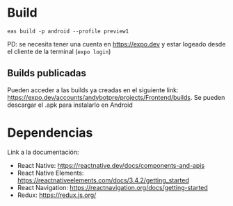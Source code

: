 # Build

```
eas build -p android --profile preview1
```

PD: se necesita tener una cuenta en https://expo.dev y estar logeado desde el cliente de la terminal (`expo login`)

## Builds publicadas

Pueden acceder a las builds ya creadas en el siguiente link:
https://expo.dev/accounts/andybotpre/projects/Frontend/builds. Se pueden descargar el .apk para instalarlo en Android

# Dependencias
Link a la documentación:
* React Native: https://reactnative.dev/docs/components-and-apis
* React Native Elements: https://reactnativeelements.com/docs/3.4.2/getting_started
* React Navigation: https://reactnavigation.org/docs/getting-started
* Redux: https://redux.js.org/
